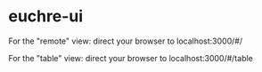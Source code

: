 # euchre-ui

For the "remote" view:
  direct your browser to localhost:3000/#/ 

For the "table" view:
  direct your browser to localhost:3000/#/table
